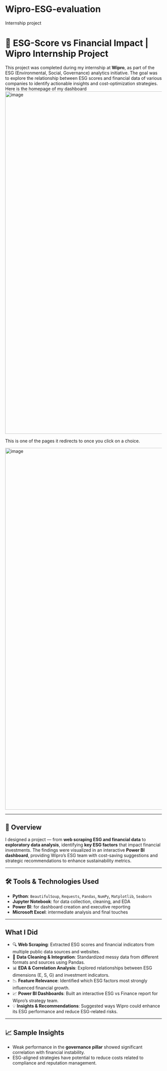 # Wipro-ESG-evaluation
Internship project
# 🌿 ESG-Score vs Financial Impact | Wipro Internship Project

This project was completed during my internship at **Wipro**, as part of the ESG (Environmental, Social, Governance) analytics initiative. The goal was to explore the relationship between ESG scores and financial data of various companies to identify actionable insights and cost-optimization strategies.
Here is the homepage of my dashboard
<img width="2047" height="1099" alt="image" src="https://github.com/user-attachments/assets/3207655c-dec8-4694-bedc-94985b172338" />

This is one of the pages it redirects to once you click on a choice. 

<img width="2084" height="1161" alt="image" src="https://github.com/user-attachments/assets/4dcc7e8a-d628-4c61-8b0c-1582ac8e36da" />


---

## 📌 Overview

I designed a project  — from **web scraping ESG and financial data** to **exploratory data analysis**, identifying **key ESG factors** that impact financial investments. The findings were visualized in an interactive **Power BI dashboard**, providing Wipro’s ESG team with cost-saving suggestions and strategic recommendations to enhance sustainability metrics.

---

## 🛠️ Tools & Technologies Used

- **Python**: `BeautifulSoup`, `Requests`, `Pandas`, `NumPy`, `Matplotlib`, `Seaborn`
- **Jupyter Notebook**: for data collection, cleaning, and EDA
- **Power BI**: for dashboard creation and executive reporting
- **Microsoft Excel**: intermediate analysis and final touches

---

##  What I Did

- 🔍 **Web Scraping**: Extracted ESG scores and financial indicators from multiple public data sources and websites.
- 🧼 **Data Cleaning & Integration**: Standardized messy data from different formats and sources using Pandas.
- 📊 **EDA & Correlation Analysis**: Explored relationships between ESG dimensions (E, S, G) and investment indicators.
- 📉 **Feature Relevance**: Identified which ESG factors most strongly influenced financial growth.
- 📈 **Power BI Dashboards**: Built an interactive ESG vs Finance report for Wipro’s strategy team.
- 💡 **Insights & Recommendations**: Suggested ways Wipro could enhance its ESG performance and reduce ESG-related risks.

---

## 📈 Sample Insights
- Weak performance in the **governance pillar** showed significant correlation with financial instability.
- ESG-aligned strategies have potential to reduce costs related to compliance and reputation management.




